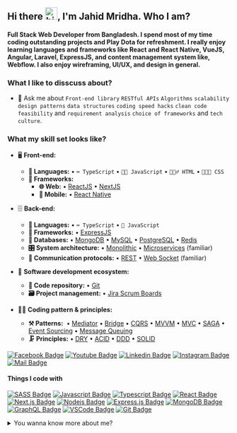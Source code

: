 ## Hi there <img src="https://user-images.githubusercontent.com/1303154/88677602-1635ba80-d120-11ea-84d8-d263ba5fc3c0.gif" width="28px" alt="hi">, I'm Jahid Mridha. Who I am? 
#### Full Stack Web Developer from Bangladesh. I spend most of my time coding outstanding projects and Play Dota for refreshment. I really enjoy learning languages and frameworks like React and React Native, VueJS, Angular, Laravel, ExpressJS, and content management system like, Webflow. I also enjoy wireframing, UI/UX, and design in general. 

### What I like to disscuss about? 
- 💬 Ask me about `Front-end library` `RESTful APIs` `Algorithms` `scalability` `design patterns` `data structures` `coding speed hacks` `clean code` `feasibility` and `requirement analysis` `choice of frameworks` and `tech culture`.


### What my skill set looks like?
- 🖥 **Front-end:** 
  - **📜 Languages:** • `⌨️ TypeScript` • `👨‍🔧 JavaScript` • `🧚🏻‍♂️ HTML` • `👨🏻‍🎨 CSS`
  - **🔬 Frameworks:**  
    - **🌐 Web:** • [ReactJS](https://reactjs.org/) • [NextJS](https://nextjs.org/)
    - **📱 Mobile:** • [React Native](https://reactnative.dev/)

- 🗄️ **Back-end:**
  - **📜 Languages:** • `⌨️ TypeScript` • `👨‍ JavaScript`
  - **🔭 Frameworks:** • [ExpressJS](https://expressjs.com/) 
  - **💾 Databases:** • [MongoDB](https://www.mongodb.com/) • [MySQL](https://www.mysql.com/) • [PostgreSQL](https://www.postgresql.org/) • [Redis](https://redis.com/)
  - **🎛 System architecture:** • [Monolithic](https://microservices.io/patterns/monolithic.html) • [Microservices](https://microservices.io/patterns/microservices.html) (familiar)
  - **🔌 Communication protocols:** • [REST](https://docs.microsoft.com/en-us/azure/architecture/best-practices/api-design) • [Web Socket](https://developer.mozilla.org/en-US/docs/Web/API/WebSockets_API) (familiar)
- 🎡 **Software development ecosystem:**
  - **📁 Code repository:** • [Git](https://git-scm.com/)
  - **🗃 Project management:** • [Jira Scrum Boards](https://www.atlassian.com/software/jira/features/scrum-boards) 

- 🧙‍♂️ **Coding pattern & principles:**
  - **⚒ Patterns:**  • [Mediator](https://en.wikipedia.org/wiki/Mediator_pattern) • [Bridge](https://en.wikipedia.org/wiki/Bridge_pattern) • [CQRS](https://en.wikipedia.org/wiki/Command%E2%80%93query_separation#Command_Query_Responsibility_Separation) • [MVVM](https://en.wikipedia.org/wiki/Model%E2%80%93view%E2%80%93viewmodel) • [MVC](https://en.wikipedia.org/wiki/Model%E2%80%93view%E2%80%93controller) • [SAGA](https://microservices.io/patterns/data/saga.html) • [Event Sourcing](https://microservices.io/patterns/data/event-sourcing.html) • [Message Queuing](https://www.cloudamqp.com/blog/what-is-message-queuing.html)
  - **🗜 Principles:** • [DRY](https://en.wikipedia.org/wiki/Don%27t_repeat_yourself#:~:text=%22Don%27t%20repeat%20yourself%22,data%20normalization%20to%20avoid%20redundancy.) • [ACID](https://en.wikipedia.org/wiki/ACID) • [DDD](https://en.wikipedia.org/wiki/Domain-driven_design) • [SOLID](https://www.digitalocean.com/community/conceptual_articles/s-o-l-i-d-the-first-five-principles-of-object-oriented-design)
  

[![Facebook Badge](https://img.shields.io/badge/Facebook-1877F2?style=for-the-badge&logo=facebook&logoColor=white)](https://facebook.com/hasanmehdi9371) [![Youtube Badge](https://img.shields.io/badge/YouTube-FF0000?style=for-the-badge&logo=youtube&logoColor=white)](https://youtube.com/https://www.youtube.com/channel/UCfmY-Nq4DbAOph_87QCouPQ) [![Linkedin Badge](https://img.shields.io/badge/LinkedIn-0077B5?style=for-the-badge&logo=linkedin&logoColor=white)](https://www.linkedin.com/in/hasan-mehdi-98472277//) [![Instagram Badge](https://img.shields.io/badge/Instagram-E4405F?style=for-the-badge&logo=instagram&logoColor=white)](https://instagram.com/jahid4k//) [![Mail Badge](https://img.shields.io/badge/Gmail-D14836?style=for-the-badge&logo=gmail&logoColor=white)](mailto:jahid4k@gmail.com)

#### Things I code with

[![SASS Badge](https://img.shields.io/badge/Sass-CC6699?style=for-the-badge&logo=sass&logoColor=white)](#) [![Javascript Badge](https://img.shields.io/badge/-Javascript-F0DB4F?style=for-the-badge&labelColor=black&logo=javascript&logoColor=F0DB4F)](#) [![Typescript Badge](https://img.shields.io/badge/-Typescript-007acc?style=for-the-badge&labelColor=black&logo=typescript&logoColor=007acc)](#) [![React Badge](https://img.shields.io/badge/-React-61DBFB?style=for-the-badge&labelColor=black&logo=react&logoColor=61DBFB)](#) [![Next.js Badge](https://img.shields.io/badge/next.js-000000?style=for-the-badge&logo=nextdotjs&logoColor=white)](#) [![Nodejs Badge](https://img.shields.io/badge/-Nodejs-3C873A?style=for-the-badge&labelColor=black&logo=node.js&logoColor=3C873A)](#) [![Express.js Badge](https://img.shields.io/badge/Express.js-000000?style=for-the-badge&logo=express&logoColor=white)](#) [![MongoDB Badge](https://img.shields.io/badge/MongoDB-4EA94B?style=for-the-badge&logo=mongodb&logoColor=white)](#) [![GraphQL Badge](https://img.shields.io/badge/-GraphQl-e535ab?style=for-the-badge&labelColor=black&logo=node.js&logoColor=e535ab)](#) [![VSCode Badge](https://img.shields.io/badge/Visual_Studio-5C2D91?style=for-the-badge&logo=visual%20studio&logoColor=white)](#) [![Git Badge](https://img.shields.io/badge/Git-F05032?style=for-the-badge&logo=git&logoColor=white)](#)

<details>
<summary>
  You wanna know more about me?
</summary>

<br >



</details>
